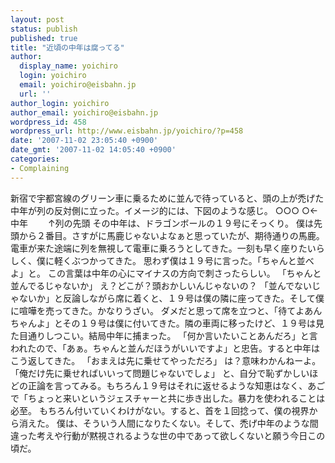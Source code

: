 ```yaml
---
layout: post
status: publish
published: true
title: "近頃の中年は腐ってる"
author:
  display_name: yoichiro
  login: yoichiro
  email: yoichiro@eisbahn.jp
  url: ''
author_login: yoichiro
author_email: yoichiro@eisbahn.jp
wordpress_id: 458
wordpress_url: http://www.eisbahn.jp/yoichiro/?p=458
date: '2007-11-02 23:05:40 +0900'
date_gmt: '2007-11-02 14:05:40 +0900'
categories:
- Complaining
---
```


新宿で宇都宮線のグリーン車に乗るために並んで待っていると、頭の上が禿げた中年が列の反対側に立った。イメージ的には、下図のような感じ。
○○○ ○←中年
　　↑列の先頭
その中年は、ドラゴンボールの１９号にそっくり。
僕は先頭から２番目。さすがに馬鹿じゃないよなぁと思っていたが、期待通りの馬鹿。電車が来た途端に列を無視して電車に乗ろうとしてきた。一刻も早く座りたいらしく、僕に軽くぶつかってきた。
思わず僕は１９号に言った。「ちゃんと並べよ」と。
この言葉は中年の心にマイナスの方向で刺さったらしい。
「ちゃんと並んでるじゃないか」
え？どこが？頭おかしいんじゃないの？
「並んでないじゃないか」と反論しながら席に着くと、１９号は僕の隣に座ってきた。そして僕に喧嘩を売ってきた。かなりうざい。
ダメだと思って席を立つと、「待てよあんちゃんよ」とその１９号は僕に付いてきた。隣の車両に移ったけど、１９号は見た目通りしつこい。結局中年に捕まった。
「何か言いたいことあんだろ」と言われたので、「あぁ。ちゃんと並んだほうがいいですよ」と忠告。すると中年はこう返してきた。
「おまえは先に乗せてやっただろ」
は？意味わかんねーよ。
「俺だけ先に乗せればいいって問題じゃないでしょ」
と、自分で恥ずかしいほどの正論を言ってみる。もちろん１９号はそれに返せるような知恵はなく、あごで「ちょっと来いというジェスチャーと共に歩き出した。暴力を使われることは必至。
もちろん付いていくわけがない。すると、首を１回捻って、僕の視界から消えた。
僕は、そういう人間になりたくない。そして、禿げ中年のような間違った考えや行動が黙視されるような世の中であって欲しくないと願う今日この頃だ。
